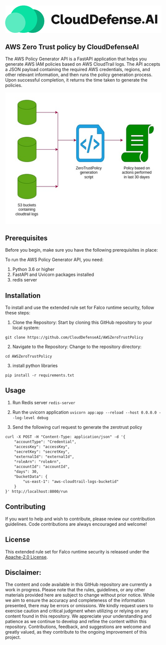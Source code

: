 ![CloudDefence](assets/banner.png)

## AWS Zero Trust policy by CloudDefenseAI

The AWS Policy Generator API is a FastAPI application that helps you generate AWS IAM policies based on AWS CloudTrail logs. The API accepts a JSON payload containing the required AWS credentials, regions, and other relevant information, and then runs the policy generation process. Upon successful completion, it returns the time taken to generate the policies.

![data flow](assets/Data_Flow.jpg)

## Prerequisites

Before you begin, make sure you have the following prerequisites in place:

To run the AWS Policy Generator API, you need:

1. Python 3.6 or higher
2. FastAPI and Uvicorn packages installed
3. redis server

## Installation

To install and use the extended rule set for Falco runtime security, follow these steps:

1. Clone the Repository: Start by cloning this GitHub repository to your local system:

```
git clone https://github.com/CloudDefenseAI/AWSZeroTrustPolicy
```

2. Navigate to the Repository: Change to the repository directory:

```
cd AWSZeroTrustPolicy
```

3. install python libraries

```
pip install -r requirements.txt
```

## Usage

1. Run Redis server
   `redis-server`

2. Run the uvicorn application
   `uvicorn app:app --reload --host 0.0.0.0 --log-level debug`

3. Send the following curl request to generate the zerotrust policy

```
curl -X POST -H "Content-Type: application/json" -d '{
    "accountType": "Credential",
    "accessKey": "accessKey",
    "secretKey": "secretKey",
    "externalId": "externalId",
    "roleArn": "roleArn",
    "accountId": "accountId",
    "days": 30,
    "bucketData": {
        "us-east-1": "aws-cloudtrail-logs-bucketid"
    }
}' http://localhost:8000/run
```

## Contributing

If you want to help and wish to contribute, please review our contribution guidelines. Code contributions are always encouraged and welcome!

## License

This extended rule set for Falco runtime security is released under the [Apache-2.0 License](url).

## Disclaimer:

The content and code available in this GitHub repository are currently a work in progress. Please note that the rules, guidelines, or any other materials provided here are subject to change without prior notice.
While we aim to ensure the accuracy and completeness of the information presented, there may be errors or omissions. We kindly request users to exercise caution and critical judgment when utilizing or relying on any content found in this repository.
We appreciate your understanding and patience as we continue to develop and refine the content within this repository. Contributions, feedback, and suggestions are welcome and greatly valued, as they contribute to the ongoing improvement of this project.
